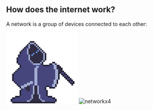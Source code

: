 ## How does the internet work?

A network is a group of devices connected to each other:

![code-explaining](../imgs/code-explaining.png)
![networkx4](https://github.com/aloefflerj/roadmaps/assets/51006938/103974cb-619f-43f0-9518-7b9092619a29)
